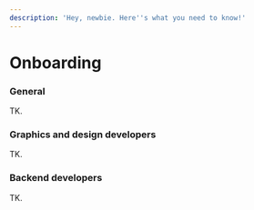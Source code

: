 ```yaml
---
description: 'Hey, newbie. Here''s what you need to know!'
---
```


# Onboarding

### General

TK.

### Graphics and design developers

TK.

### Backend developers

TK.

